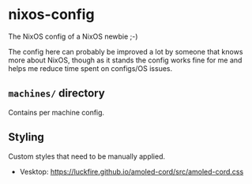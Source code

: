 # nixos-config

The NixOS config of a NixOS newbie ;-)

The config here can probably be improved a lot by someone that knows more about NixOS, though as it stands the config works fine for me and helps me reduce time spent on configs/OS issues.

## `machines/` directory

Contains per machine config.

## Styling

Custom styles that need to be manually applied.

* Vesktop: https://luckfire.github.io/amoled-cord/src/amoled-cord.css

